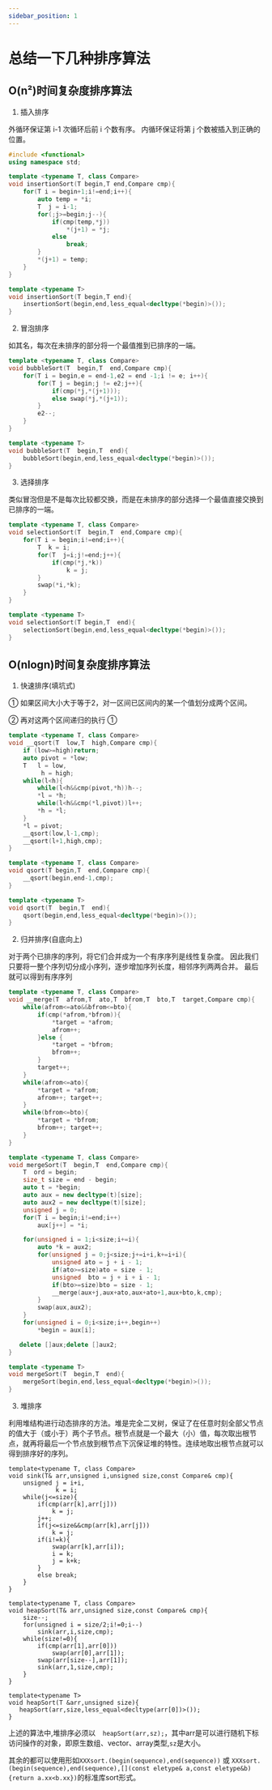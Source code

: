 ```yaml
---
sidebar_position: 1
---
```


# 总结一下几种排序算法

## O(n²)时间复杂度排序算法
1. 插入排序

外循环保证第 i-1 次循环后前 i 个数有序。
内循环保证将第 j 个数被插入到正确的位置。

``` cpp
#include <functional>
using namespace std;

template <typename T, class Compare>
void insertionSort(T begin,T end,Compare cmp){
    for(T i = begin+1;i!=end;i++){
        auto temp = *i;
        T  j = i-1;
        for(;j>=begin;j--){
            if(cmp(temp,*j))
                *(j+1) = *j;
            else
                break;
        }
        *(j+1) = temp;
    }
}

template <typename T>
void insertionSort(T begin,T end){
    insertionSort(begin,end,less_equal<decltype(*begin)>());
}
```

2. 冒泡排序

如其名，每次在未排序的部分将一个最值推到已排序的一端。

``` cpp
template <typename T, class Compare>
void bubbleSort(T  begin,T  end,Compare cmp){
    for(T i = begin,e = end-1,e2 = end -1;i != e; i++){
        for(T j = begin;j != e2;j++){
            if(cmp(*j,*(j+1)));
            else swap(*j,*(j+1));
        }
        e2--;
    }
}

template <typename T>
void bubbleSort(T  begin,T  end){
    bubbleSort(begin,end,less_equal<decltype(*begin)>());
}
```

3. 选择排序

类似冒泡但是不是每次比较都交换，而是在未排序的部分选择一个最值直接交换到已排序的一端。

``` cpp
template <typename T, class Compare>
void selectionSort(T  begin,T  end,Compare cmp){
    for(T i = begin;i!=end;i++){
        T  k = i;
        for(T  j=i;j!=end;j++){
            if(cmp(*j,*k))
                k = j;
        }
        swap(*i,*k);
    }
}

template <typename T>
void selectionSort(T begin,T  end){
    selectionSort(begin,end,less_equal<decltype(*begin)>());
}
```

## O(nlogn)时间复杂度排序算法
1. 快速排序(填坑式)

① 如果区间大小大于等于2，对一区间已区间内的某一个值划分成两个区间。

② 再对这两个区间递归的执行 ①

``` cpp
template <typename T, class Compare>
void __qsort(T  low,T  high,Compare cmp){
    if (low>=high)return;
    auto pivot = *low;
    T   l = low,
         h = high;
    while(l<h){
        while(l<h&&cmp(pivot,*h))h--;
        *l = *h;
        while(l<h&&cmp(*l,pivot))l++;
        *h = *l;
    }
    *l = pivot;
    __qsort(low,l-1,cmp);
    __qsort(l+1,high,cmp);
}

template <typename T, class Compare>
void qsort(T begin,T  end,Compare cmp){
    __qsort(begin,end-1,cmp);
}

template <typename T>
void qsort(T  begin,T  end){
    qsort(begin,end,less_equal<decltype(*begin)>());
}
```

2. 归并排序(自底向上)

对于两个已排序的序列，将它们合并成为一个有序序列是线性复杂度。
因此我们只要将一整个序列切分成小序列，逐步增加序列长度，相邻序列两两合并。
最后就可以得到有序序列
``` cpp
template <typename T, class Compare>
void __merge(T  afrom,T  ato,T  bfrom,T  bto,T  target,Compare cmp){
    while(afrom<=ato&&bfrom<=bto){
        if(cmp(*afrom,*bfrom)){
            *target = *afrom;
            afrom++;
        }else {
            *target = *bfrom;
            bfrom++;
        }
        target++;
    }
    while(afrom<=ato){
        *target = *afrom;
        afrom++; target++;
    }
    while(bfrom<=bto){
        *target = *bfrom;
        bfrom++; target++;
    }
}

template <typename T, class Compare>
void mergeSort(T  begin,T  end,Compare cmp){
    T  ord = begin;
    size_t size = end - begin;
    auto t = *begin;
    auto aux = new decltype(t)[size];
    auto aux2 = new decltype(t)[size];
    unsigned j = 0;
    for(T i = begin;i!=end;i++)
        aux[j++] = *i;

    for(unsigned i = 1;i<size;i+=i){
        auto *k = aux2;
        for(unsigned j = 0;j<size;j+=i+i,k+=i+i){
            unsigned ato = j + i - 1;
            if(ato>=size)ato = size - 1;
            unsigned  bto = j + i + i - 1;
            if(bto>=size)bto = size - 1;
            __merge(aux+j,aux+ato,aux+ato+1,aux+bto,k,cmp);
        }
        swap(aux,aux2);
    }
    for(unsigned i = 0;i<size;i++,begin++)
        *begin = aux[i];

   delete []aux;delete []aux2;
}

template <typename T>
void mergeSort(T  begin,T  end){
    mergeSort(begin,end,less_equal<decltype(*begin)>());
}
```

3. 堆排序

利用堆结构进行动态排序的方法。堆是完全二叉树，保证了在任意时刻全部父节点的值大于（或小于）两个子节点。根节点就是一个最大（小）值，每次取出根节点，就再将最后一个节点放到根节点下沉保证堆的特性。连续地取出根节点就可以得到排序好的序列。

```
template<typename T, class Compare>
void sink(T& arr,unsigned i,unsigned size,const Compare& cmp){
    unsigned j = i+i,
             k = i;
    while(j<=size){
        if(cmp(arr[k],arr[j]))
            k = j;
        j++;
        if(j<=size&&cmp(arr[k],arr[j]))
            k = j;
        if(i!=k){
            swap(arr[k],arr[i]);
            i = k;
            j = k+k;
        }
        else break;
    }
}

template<typename T, class Compare>
void heapSort(T& arr,unsigned size,const Compare& cmp){
    size--;
    for(unsigned i = size/2;i!=0;i--)
        sink(arr,i,size,cmp);
    while(size!=0){
        if(cmp(arr[1],arr[0]))
            swap(arr[0],arr[1]);
        swap(arr[size--],arr[1]);
        sink(arr,1,size,cmp);
    }
}

template<typename T>
void heapSort(T &arr,unsigned size){
   heapSort(arr,size,less_equal<decltype(arr[0])>());
}

```

上述的算法中,堆排序必须以```  heapSort(arr,sz);```，其中arr是可以进行随机下标访问操作的对象，即原生数组、vector、array类型,```sz```是大小。

其余的都可以使用形如```XXXsort.(begin(sequence),end(sequence))```
或
```XXXsort.(begin(sequence),end(sequence),[](const eletype& a,const eletype&b){return a.xx<b.xx})```的标准库sort形式。








